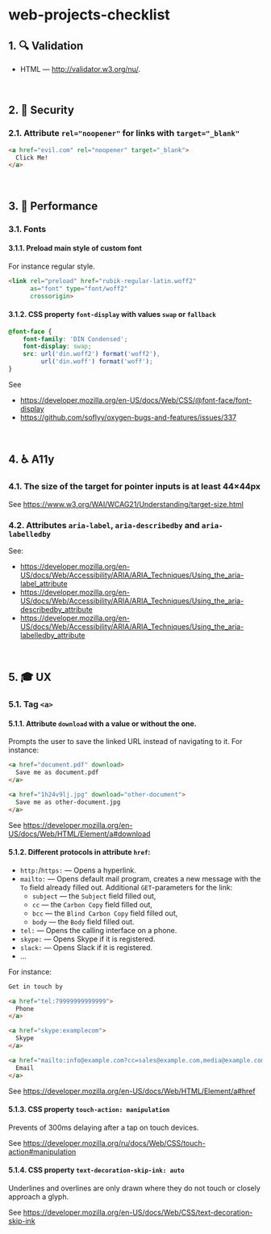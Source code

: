 # web-projects-checklist

## 1. :mag: Validation

- HTML — http://validator.w3.org/nu/.

<br>

## 2. :cop: Security

### 2.1. Attribute `rel="noopener"` for links with `target="_blank"`

```html
<a href="evil.com" rel="noopener" target="_blank">
  Click Me!
</a>
```

<br>

## 3. :runner: Performance

### 3.1. Fonts

#### 3.1.1. Preload main style of custom font

For instance regular style.

```html
<link rel="preload" href="rubik-regular-latin.woff2"
      as="font" type="font/woff2"
      crossorigin>
```

#### 3.1.2. CSS property `font-display` with values `swap` or `fallback`

```css
@font-face {
    font-family: 'DIN Condensed';
    font-display: swap;
    src: url('din.woff2') format('woff2'),
         url('din.woff') format('woff');
}
```

See
- https://developer.mozilla.org/en-US/docs/Web/CSS/@font-face/font-display
- https://github.com/soflyy/oxygen-bugs-and-features/issues/337

<br>

## 4. :wheelchair: A11y

### 4.1. The size of the target for pointer inputs is at least 44×44px

See https://www.w3.org/WAI/WCAG21/Understanding/target-size.html

### 4.2. Attributes `aria-label`, `aria-describedby` and `aria-labelledby`

See:
- https://developer.mozilla.org/en-US/docs/Web/Accessibility/ARIA/ARIA_Techniques/Using_the_aria-label_attribute
- https://developer.mozilla.org/en-US/docs/Web/Accessibility/ARIA/ARIA_Techniques/Using_the_aria-describedby_attribute
- https://developer.mozilla.org/en-US/docs/Web/Accessibility/ARIA/ARIA_Techniques/Using_the_aria-labelledby_attribute

<br>

## 5. :mortar_board: UX

### 5.1. Tag `<a>`

#### 5.1.1. Attribute `download` with a value or without the one.

Prompts the user to save the linked URL instead of navigating to it. For instance:

```html
<a href="document.pdf" download>
  Save me as document.pdf
</a>

<a href="1h24v9lj.jpg" download="other-document">
  Save me as other-document.jpg
</a>
```

See https://developer.mozilla.org/en-US/docs/Web/HTML/Element/a#download

#### 5.1.2. Different protocols in attribute `href`:

- `http:`/`https:` — Opens a hyperlink.
- `mailto:` — Opens default mail program, creates a new message with the `To` field already filled out. Additional `GET`-parameters for the link:
  - `subject` — the `Subject` field filled out,
  - `cc` — the `Carbon Copy` field filled out,
  - `bcc` — the `Blind Carbon Copy` field filled out,
  - `body` — the `Body` field filled out.
- `tel:` — Opens the calling interface on a phone.
- `skype:` — Opens Skype if it is registered.
- `slack:` — Opens Slack if it is registered.
- ...

For instance:

```html
Get in touch by

<a href="tel:79999999999999">
  Phone
</a>

<a href="skype:examplecom">
  Skype
</a>

<a href="mailto:info@example.com?cc=sales@example.com,media@example.com&bcc=granny@gmail.com&subject=I%20want%20to%20subscribe&body=I%20want%20to%20subscribe">
  Email
</a>
```

See https://developer.mozilla.org/en-US/docs/Web/HTML/Element/a#href

#### 5.1.3. CSS property `touch-action: manipulation`

Prevents of 300ms delaying after a tap on touch devices.

See https://developer.mozilla.org/ru/docs/Web/CSS/touch-action#manipulation

#### 5.1.4. CSS property `text-decoration-skip-ink: auto`

Underlines and overlines are only drawn where they do not touch or closely approach a glyph.

See https://developer.mozilla.org/en-US/docs/Web/CSS/text-decoration-skip-ink
